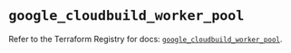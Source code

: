 # `google_cloudbuild_worker_pool`

Refer to the Terraform Registry for docs: [`google_cloudbuild_worker_pool`](https://registry.terraform.io/providers/hashicorp/google/6.44.0/docs/resources/cloudbuild_worker_pool).

